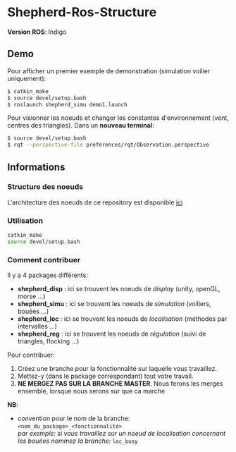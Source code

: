 # Shepherd-Ros-Structure

__Version ROS__: Indigo

## Demo

Pour afficher un premier exemple de demonstration (simulation voilier uniquement):

```bash
$ catkin_make
$ source devel/setup.bash
$ roslaunch shepherd_simu demo1.launch
```

Pour visionner les noeuds et changer les constantes d'environnement (vent, centres des triangles).
Dans un __nouveau terminal__:

```bash
$ source devel/setup.bash
$ rqt --perspective-file preferences/rqt/Observation.perspective
```

## Informations

### Structure des noeuds

L'architecture des noeuds de ce repository est disponible [ici](https://github.com/ENSTA-Bretagne-Shepherd/Shepherd-Ros-Structure/blob/master/structure.pdf)

### Utilisation

```bash
catkin_make
source devel/setup.bash
```
  	
### Comment contribuer

Il y a 4 packages différents:
 - __shepherd_disp__ : ici se trouvent les noeuds de _display_ (unity, openGL, morse ...)
 - __shepherd_simu__ : ici se trouvent les noeuds de _simulation_ (voiliers, bouées ...)
 - __shepherd_loc__  : ici se trouvent les noeuds de _localisation_ (méthodes par intervalles ...)
 - __shepherd_reg__  : ici se trouvent les noeuds de _régulation_ (suivi de triangles, flocking ...)

Pour contribuer:

1. Créez une branche pour la fonctionnalité sur laquelle vous travaillez.
2. Mettez-y (dans le package correspondant) tout votre travail.
3. __NE MERGEZ PAS SUR LA BRANCHE MASTER__. Nous ferons les merges ensemble, lorsque nous serons sur que ca marche


__NB__:
* convention pour le nom de la branche: `<nom_du_package>_<fonctionnalité>`  
		_par exemple: si vous travaillez sur un noeud de localisation concernant les bouées nommez la branche:_  `loc_buoy`
